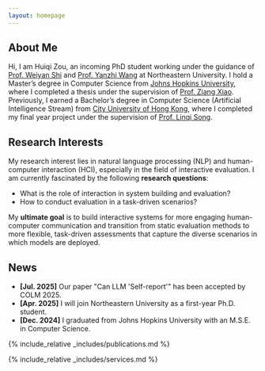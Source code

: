 ```yaml
---
layout: homepage
---
```


## About Me

Hi, I am Huiqi Zou, an incoming PhD student working under the guidance of <a href="https://wyshi.github.io">Prof. Weiyan Shi</a> and <a href="https://coe.northeastern.edu/people/wang-yanzhi/">Prof. Yanzhi Wang</a> at Northeastern University.
I hold a Master’s degree in Computer Science from <a href="https://www.cs.jhu.edu">Johns Hopkins University</a>, where I completed a thesis under the supervision of <a href="https://www.ziangxiao.com/">Prof. Ziang Xiao</a>.<br>
Previously, I earned a Bachelor’s degree in Computer Science (Artificial Intelligence Stream) from <a href="https://www.cs.cityu.edu.hk">City University of Hong Kong</a>, where I completed my final year project under the supervision of <a href='https://sites.google.com/site/aisquaredlab/'>Prof. Linqi Song</a>. 

## Research Interests
My research interest lies in natural language processing (NLP) and human-computer interaction (HCI), especially in the field of interactive evaluation. I am currently fascinated by the following <b>research questions</b>:
- What is the role of interaction in system building and evaluation?
- How to conduct evaluation in a task-driven scenarios? 

My <b>ultimate goal</b> is to build interactive systems for more engaging human-computer communication and transition from static evaluation methods to more flexible, task-driven assessments that capture the diverse scenarios in which models are deployed. 

## News
<!-- - **[Sep. 2025]** I join Northeastern University as a first-year Ph.D. student. -->
- **[Jul. 2025]** Our paper "Can LLM 'Self-report'" has been accepted by COLM 2025.
- **[Apr. 2025]** I will join Northeastern University as a first-year Ph.D. student.
- **[Dec. 2024]** I graduated from Johns Hopkins University with an M.S.E. in Computer Science.

{% include_relative _includes/publications.md %}

{% include_relative _includes/services.md %}
